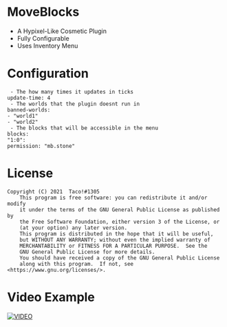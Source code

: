 # MoveBlocks

 - A Hypixel-Like Cosmetic Plugin
 - Fully Configurable
 - Uses Inventory Menu

# Configuration
```
 - The how many times it updates in ticks
update-time: 4
 - The worlds that the plugin doesnt run in
banned-worlds:
- "world1"
- "world2"
 - The blocks that will be accessible in the menu
blocks:
"1:0":
permission: "mb.stone"
```

# License
```
Copyright (C) 2021  Taco!#1305
    This program is free software: you can redistribute it and/or modify
    it under the terms of the GNU General Public License as published by
    the Free Software Foundation, either version 3 of the License, or
    (at your option) any later version.
    This program is distributed in the hope that it will be useful,
    but WITHOUT ANY WARRANTY; without even the implied warranty of
    MERCHANTABILITY or FITNESS FOR A PARTICULAR PURPOSE.  See the
    GNU General Public License for more details.
    You should have received a copy of the GNU General Public License
    along with this program.  If not, see <https://www.gnu.org/licenses/>.
```

# Video Example

[![VIDEO](https://img.youtube.com/vi/wXWqPyOijIE/0.jpg)](https://www.youtube.com/watch?v=wXWqPyOijIE)
